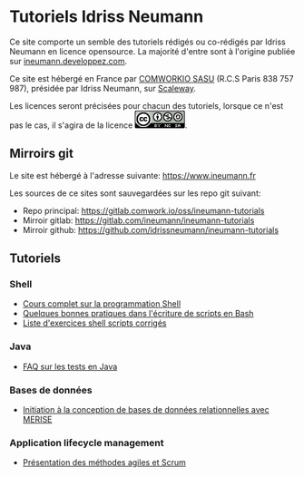 # Tutoriels Idriss Neumann

Ce site comporte un semble des tutoriels rédigés ou co-rédigés par Idriss Neumann en licence opensource. La majorité d'entre sont à l'origine publiée sur [ineumann.developpez.com](https://ineumann.developpez.com).

Ce site est hébergé en France par [COMWORKIO SASU](https://www.comwork.io) (R.C.S Paris 838 757 987), présidée par Idriss Neumann, sur [Scaleway](https://www.scaleway.com).

Les licences seront précisées pour chacun des tutoriels, lorsque ce n'est pas le cas, il s'agira de la licence [![cc-by-nc-sa](./img/cc-by-nc-sa.png)](https://creativecommons.org/licenses/by-nc-sa/3.0/deed.fr).

## Mirroirs git

Le site est hébergé à l'adresse suivante: https://www.ineumann.fr

Les sources de ce sites sont sauvegardées sur les repo git suivant:

* Repo principal: https://gitlab.comwork.io/oss/ineumann-tutorials
* Mirroir gitlab: https://gitlab.com/ineumann/ineumann-tutorials
* Mirroir github: https://github.com/idrissneumann/ineumann-tutorials

## Tutoriels

### Shell

* [Cours complet sur la programmation Shell](./shell/prog-shell/README.md)
* [Quelques bonnes pratiques dans l'écriture de scripts en Bash](./shell/bash-bonnes-pratiques.md)
* [Liste d'exercices shell scripts corrigés](./shell/exercices-shell.md)

### Java

* [FAQ sur les tests en Java](./java/faq-tests/README.md)

### Bases de données

* [Initiation à la conception de bases de données relationnelles avec MERISE](./bdd/initiation-merise.md)

### Application lifecycle management

* [Présentation des méthodes agiles et Scrum](./alm/agile_scrum.md)
